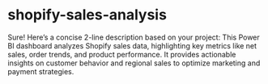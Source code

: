 # shopify-sales-analysis
Sure! Here’s a concise 2-line description based on your project:  This Power BI dashboard analyzes Shopify sales data, highlighting key metrics like net sales, order trends, and product performance. It provides actionable insights on customer behavior and regional sales to optimize marketing and payment strategies.
